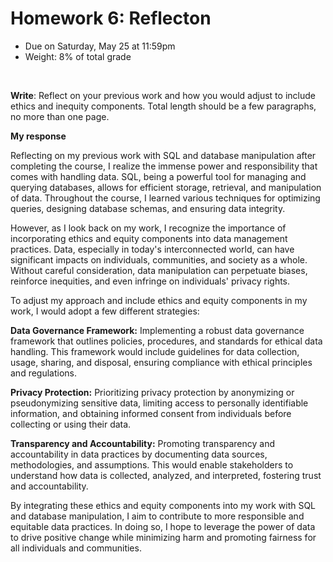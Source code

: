 # Homework 6: Reflecton

- Due on Saturday, May 25 at 11:59pm
- Weight: 8% of total grade

<br>

**Write**: Reflect on your previous work and how you would adjust to include ethics and inequity components. Total length should be a few paragraphs, no more than one page.

**My response**

Reflecting on my previous work with SQL and database manipulation after completing the course, I realize the immense power and responsibility that comes with handling data. SQL, being a powerful tool for managing and querying databases, allows for efficient storage, retrieval, and manipulation of data. Throughout the course, I learned various techniques for optimizing queries, designing database schemas, and ensuring data integrity.

However, as I look back on my work, I recognize the importance of incorporating ethics and equity components into data management practices. Data, especially in today's interconnected world, can have significant impacts on individuals, communities, and society as a whole. Without careful consideration, data manipulation can perpetuate biases, reinforce inequities, and even infringe on individuals' privacy rights.

To adjust my approach and include ethics and equity components in my work, I would adopt a few different strategies:

**Data Governance Framework:** Implementing a robust data governance framework that outlines policies, procedures, and standards for ethical data handling. This framework would include guidelines for data collection, usage, sharing, and disposal, ensuring compliance with ethical principles and regulations.

**Privacy Protection:** Prioritizing privacy protection by anonymizing or pseudonymizing sensitive data, limiting access to personally identifiable information, and obtaining informed consent from individuals before collecting or using their data.

**Transparency and Accountability:** Promoting transparency and accountability in data practices by documenting data sources, methodologies, and assumptions. This would enable stakeholders to understand how data is collected, analyzed, and interpreted, fostering trust and accountability.

By integrating these ethics and equity components into my work with SQL and database manipulation, I aim to contribute to more responsible and equitable data practices. In doing so, I hope to leverage the power of data to drive positive change while minimizing harm and promoting fairness for all individuals and communities.